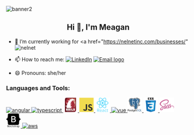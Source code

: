 ![banner2](https://user-images.githubusercontent.com/78323472/117357595-617cb680-ae72-11eb-909a-c2369a509fcb.png)
<h2 align="center">Hi 👋, I'm Meagan</h2>

- 🔭 I’m currently working for <a href="https://nelnetinc.com/businesses/" <img src="https://nelnet.com/contentimages/logo-nelnet.svg" alt="nelnet" height= "40" padding-top="3"/> </a>

- 📫 How to reach me:  [<img height= "25" margin_bottom="-3" src="https://image.similarpng.com/very-thumbnail/2020/07/Linkedin-logo-on-transparent-Background-PNG-.png" alt="LinkedIn">](https://www.linkedin.com/in/meagan-ritchie-tech/)  [<img height= "25" src="https://purepng.com/public/uploads/large/purepng.com-mail-iconsymbolsiconsapple-iosiosios-8-iconsios-8-721522596075clftr.png" alt="Email logo">](mailto:meaganritchie@gmail.com)

- 😄 Pronouns: she/her </br>

<h3 align="left">Languages and Tools:</h3>
<p align="left"> <a href="https://angular.io/" target="_blank"> <img src="https://miro.medium.com/max/1400/1*7WeQGvRghyIVWVliG3kMsQ.webp" alt="angular" width="40" height="40"/> </a> <a href="https://www.typescriptlang.org/" target="_blank"> <img src="https://upload.wikimedia.org/wikipedia/commons/thumb/4/4c/Typescript_logo_2020.svg/1024px-Typescript_logo_2020.svg.png?20221110153201" alt="typescript" width="40" height="40"/> </a> <a href="https://rubyonrails.org" target="_blank"> <img src="https://raw.githubusercontent.com/devicons/devicon/master/icons/rails/rails-original-wordmark.svg" alt="rails" width="40" height="40"/> </a> <a href="https://developer.mozilla.org/en-US/docs/Web/JavaScript" target="_blank"> <img src="https://raw.githubusercontent.com/devicons/devicon/master/icons/javascript/javascript-original.svg" alt="javascript" width="40" height="40"/> </a> <a href="https://reactjs.org/" target="_blank"> <img src="https://raw.githubusercontent.com/devicons/devicon/master/icons/react/react-original-wordmark.svg" alt="react" width="40" height="40"/> </a> <a href="https://vuejs.org/" target="_blank"> <img src="https://upload.wikimedia.org/wikipedia/commons/9/95/Vue.js_Logo_2.svg" alt="vue" width"40" height="40/> </a> <a href="https://www.postgresql.org" target="_blank"> <img src="https://raw.githubusercontent.com/devicons/devicon/master/icons/postgresql/postgresql-original-wordmark.svg" alt="postgresql" width="40" height="40"/> </a> <a href="https://www.w3schools.com/css/" target="_blank"> <img src="https://raw.githubusercontent.com/devicons/devicon/master/icons/css3/css3-original-wordmark.svg" alt="css3" width="40" height="40"/> </a> <a href="https://sass-lang.com" target="_blank"> <img src="https://raw.githubusercontent.com/devicons/devicon/master/icons/sass/sass-original.svg" alt="sass" width="40" height="40"/> </a> <a href="https://getbootstrap.com" target="_blank"> <img src="https://raw.githubusercontent.com/devicons/devicon/master/icons/bootstrap/bootstrap-plain-wordmark.svg" alt="bootstrap" width="40" height="40"/> </a> <a href="https://aws.amazon.com"> <img src="https://d3c9ouasuy8pg6.cloudfront.net/dist/images/aws-logo-light_2a8d69e93c95850234f1c278e70f7ddb.png" alt="aws" width="40" height="40"/> </a> 
</p>
